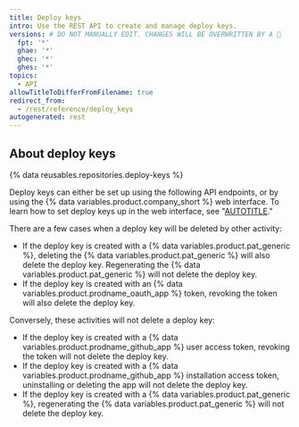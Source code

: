 ```yaml
---
title: Deploy keys
intro: Use the REST API to create and manage deploy keys.
versions: # DO NOT MANUALLY EDIT. CHANGES WILL BE OVERWRITTEN BY A 🤖
  fpt: '*'
  ghae: '*'
  ghec: '*'
  ghes: '*'
topics:
  - API
allowTitleToDifferFromFilename: true
redirect_from:
  - /rest/reference/deploy_keys
autogenerated: rest
---
```


## About deploy keys

{% data reusables.repositories.deploy-keys %}

Deploy keys can either be set up using the following API endpoints, or by using the {% data variables.product.company_short %} web interface. To learn how to set deploy keys up in the web interface, see "[AUTOTITLE](/authentication/connecting-to-github-with-ssh/managing-deploy-keys)."

There are a few cases when a deploy key will be deleted by other activity:

- If the deploy key is created with a {% data variables.product.pat_generic %}, deleting the {% data variables.product.pat_generic %} will also delete the deploy key. Regenerating the {% data variables.product.pat_generic %} will not delete the deploy key.
- If the deploy key is created with an {% data variables.product.prodname_oauth_app %} token, revoking the token will also delete the deploy key.

Conversely, these activities will not delete a deploy key:

- If the deploy key is created with a {% data variables.product.prodname_github_app %} user access token, revoking the token will not delete the deploy key.
- If the deploy key is created with a {% data variables.product.prodname_github_app %} installation access token, uninstalling or deleting the app will not delete the deploy key.
- If the deploy key is created with a {% data variables.product.pat_generic %}, regenerating the {% data variables.product.pat_generic %} will not delete the deploy key.

<!-- Content after this section is automatically generated -->

